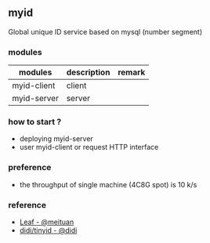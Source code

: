 ## myid
Global unique ID service based on mysql (number segment)

### modules
|modules| description|remark|
| --- | --- | --- |
|myid-client| client ||
|myid-server| server ||


### how to start ? 
- deploying myid-server
- user myid-client or request HTTP interface

### preference
- the throughput of single machine (4C8G spot) is 10 k/s


                  
                  
### reference

- [Leaf - @meituan](https://tech.meituan.com/2019/03/07/open-source-project-leaf.html)
- [didi/tinyid - @didi](https://github.com/didi/tinyid)    

  
